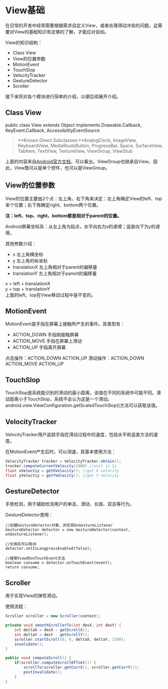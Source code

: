 # View基础
在日常的开发中经常需要根据需求自定义View，或者处理滑动冲突的问题。这需要对View的基础知识有足够的了解，才能应对自如。

View的知识结构：
 - Class View
 - View的位置参数
 - MotionEvent
 - TouchSlop
 - VelocityTracker
 - GestureDetector
 - Scroller

接下来将对各个模块进行简单的介绍，以便后续展开介绍。

## Class View
public class View extends Object implements Drawable.Callback, KeyEvent.Callback, AccessibilityEventSource
> **Known Direct Subclasses:**AnalogClock, ImageView, KeyboardView, MediaRouteButton, ProgressBar, Space, SurfaceView, TabItem, TextView, TextureView, ViewGroup, ViewStub

上面的内容来自[Android官方文档](https://developer.android.google.cn/reference/android/view/View.html)，可以看出，ViewGroup也继承自View。因此，View既可以是单个控件，也可以是ViewGroup。

## View的位置参数
View的位置主要由2个点：左上角，右下角来决定：左上角确定View的left、top来个位置；右下角确定right、bottom两个位置。

**注：left、top、right、bottom都是相对于parent的位置。**

Android屏幕坐标系：从左上角为起点，水平向右为x的递增；竖直向下为y的递增。

其他参数介绍：
 - x 左上角横坐标
 - y 左上角的纵坐标
 - translationX 左上角相对于parent的偏移量
 - translationY 左上角相对于parent的偏移量

x = left + translationX <br/>
y = top + translationY<br/>
上面的left、top在View移动过程中是不变的。

## MotionEvent
MotionEvent是手指在屏幕上接触所产生的事件。其类型有：
 - ACTION_DOWN 手指刚接触屏幕
 - ACTION_MOVE 手指在屏幕上滑动
 - ACTION_UP 手指离开屏幕

点击操作：ACTION_DOWN  ACTION_UP
滑动操作：ACTION_DOWN  ACTION_MOVE  ACTION_UP


## TouchSlop
TouchSlop是系统能识别的滑动的最小距离，该值在不同的系统中可能不同。滑动距离小于TouchSlop，系统不会认为这是一个滑动。
android.view.ViewConfiguration.getScaledTouchSlop()方法可以获取该值。

## VelocityTracker
VelocityTracker用户追踪手指在滑动过程中的速度，包括水平和竖直方法的速度。

在MotionEvent产生后时，可以测速，其基本使用方法：
``` Java
VelocityTracker tracker = VelocityTracker.obtain();
tracker.computeCurrentVelocity(1000) //unit is 1s
float xVeloctiy = getXVelocity(); //get X velocity
float yVeloctiy = getYVelocity(); //get Y velocity
```

## GestureDetector
手势检测，用于辅助检测用户的单击、滑动、长按、双击等行为。

GestureDetector使用：
```
//创建GestureDetector对象，并实现OnGestureListener
GestureDetector detector = new GestureDetector(context, onGestureListener);

//长按后可以拖动
detector.setIsLongpressEnabled(false); 

//接管View的onTouchEvent方法
boolean consume = detector.onTouchEvent(event);
return consume;
```

## Scroller
用于实现View的弹性滑动。

使用流程：
``` Java
Scroller scroller = new Scroller(context);

private void smoothScrollerTo(int desX, int desY) {
    int deltaX = desX - getScrollX();
    int deltaY = desY - getScrollY();
    scroller.startScroll(0, 0, deltaX, deltaY, 1500);
    invalidate();
}

public void computeScroll() {
    if(scroller.computeScrollOffset()) {
        scrollTo(scroller.getCurrX(), scroller.getCurrY());
        postInvalidate();
    }
}
```
